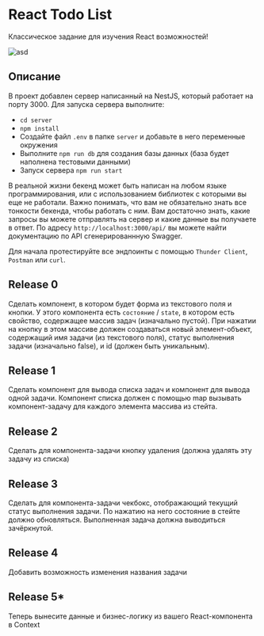 # React Todo List
 
Классическое задание для изучения React возможностей!

![asd](readme-assets/React-Ant-Design-Todo-List.png)

## Описание

В проект добавлен сервер написанный на NestJS, который работает на порту 3000.
Для запуска сервера выполните: 
- `cd server`
- `npm install`
- Создайте файл `.env` в папке `server` и добавьте в него переменные окружения
- Выполните `npm run db` для создания базы данных (база будет наполнена тестовыми данными)
- Запуск сервера `npm run start`

В реальной жизни бекенд может быть написан на любом языке программирования, или с использованием библиотек с которыми вы еще не работали. Важно понимать, что вам не обязательно знать все тонкости бекенда, чтобы работать с ним. Вам достаточно знать, какие запросы вы можете отправлять на сервер и какие данные вы получаете в ответ.
По адресу `http://localhost:3000/api/` вы можете найти документацию по API сгенерированнную Swagger.

Для начала протестируйте все эндпоинты с помощью `Thunder Client`, `Postman` или `curl`.

## Release 0

Сделать компонент, в котором будет форма из текстового поля и кнопки.
У этого компонента есть `состояние` / `state`, в котором есть свойство, содержащее массив задач (изначально пустой).
При нажатии на кнопку в этом массиве должен создаваться новый элемент-объект, содержащий имя задачи (из текстового поля), статус выполнения задачи (изначально false), и id (должен быть уникальным).

## Release 1

Сделать компонент для вывода списка задач и компонент для вывода одной задачи.
Компонент списка должен с помощью map вызывать компонент-задачу для каждого элемента массива из стейта.

## Release 2

Сделать для компонента-задачи кнопку удаления (должна удалять эту задачу из списка)

## Release 3

Сделать для компонента-задачи чекбокс, отображающий текущий статус выполнения задачи. По нажатию на него состояние в стейте должно обновляться. Выполненная задача должна выводиться зачёркнутой.

## Release 4

Добавить возможность изменения названия задачи

## Release 5*

Теперь вынесите данные и бизнес-логику из вашего React-компонента в Context
